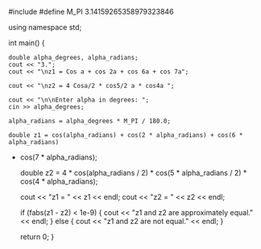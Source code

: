 #include <iostream> 
#define M_PI 3.14159265358979323846 
 
using namespace std; 
 
int main() { 
 
    double alpha_degrees, alpha_radians; 
    cout << "3."; 
    cout << "\nz1 = Cos a + cos 2a + cos 6a + cos 7a"; 
 
    cout << "\nz2 = 4 Cosa/2 * cos5/2 a * cos4a "; 
 
    cout << "\n\nEnter alpha in degrees: "; 
    cin >> alpha_degrees; 
 
    alpha_radians = alpha_degrees * M_PI / 180.0; 
 
    double z1 = cos(alpha_radians) + cos(2 * alpha_radians) + cos(6 * alpha_radians) 
+ cos(7 * alpha_radians); 
 
    double z2 = 4 * cos(alpha_radians / 2) * cos(5 * alpha_radians / 2) * cos(4 * 
alpha_radians); 
 
    cout << "z1 = " << z1 << endl; 
    cout << "z2 = " << z2 << endl; 
 
    if (fabs(z1 - z2) < 1e-9) { 
        cout << "z1 and z2 are approximately equal." << endl; 
    } 
    else { 
        cout << "z1 and z2 are not equal." << endl; 
    } 
 
    return 0; 
}
